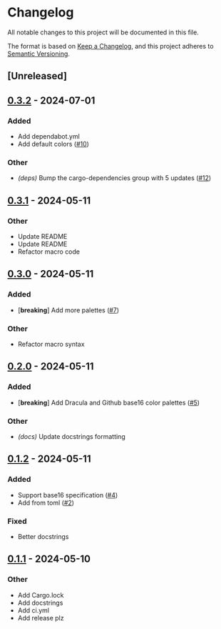 # Changelog
All notable changes to this project will be documented in this file.

The format is based on [Keep a Changelog](https://keepachangelog.com/en/1.0.0/),
and this project adheres to [Semantic Versioning](https://semver.org/spec/v2.0.0.html).

## [Unreleased]

## [0.3.2](https://github.com/kdheepak/ratatui-base16/compare/v0.3.1...v0.3.2) - 2024-07-01

### Added
- Add dependabot.yml
- Add default colors ([#10](https://github.com/kdheepak/ratatui-base16/pull/10))

### Other
- *(deps)* Bump the cargo-dependencies group with 5 updates ([#12](https://github.com/kdheepak/ratatui-base16/pull/12))

## [0.3.1](https://github.com/kdheepak/ratatui-base16/compare/v0.3.0...v0.3.1) - 2024-05-11

### Other
- Update README
- Update README
- Refactor macro code

## [0.3.0](https://github.com/kdheepak/ratatui-base16/compare/v0.2.0...v0.3.0) - 2024-05-11

### Added
- [**breaking**] Add more palettes ([#7](https://github.com/kdheepak/ratatui-base16/pull/7))

### Other
- Refactor macro syntax

## [0.2.0](https://github.com/kdheepak/ratatui-base16/compare/v0.1.2...v0.2.0) - 2024-05-11

### Added
- [**breaking**] Add Dracula and Github base16 color palettes ([#5](https://github.com/kdheepak/ratatui-base16/pull/5))

### Other
- *(docs)* Update docstrings formatting

## [0.1.2](https://github.com/kdheepak/ratatui-base16/compare/v0.1.1...v0.1.2) - 2024-05-11

### Added
- Support base16 specification ([#4](https://github.com/kdheepak/ratatui-base16/pull/4))
- Add from toml ([#2](https://github.com/kdheepak/ratatui-base16/pull/2))

### Fixed
- Better docstrings

## [0.1.1](https://github.com/kdheepak/ratatui-base16/compare/v0.1.0...v0.1.1) - 2024-05-10

### Other
- Add Cargo.lock
- Add docstrings
- Add ci.yml
- Add release plz

